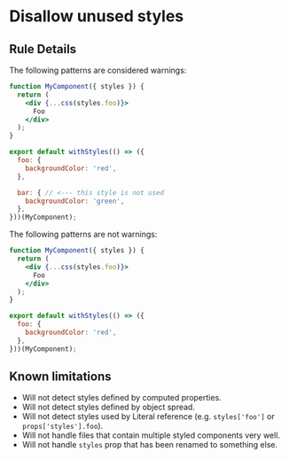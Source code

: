 # Disallow unused styles

## Rule Details

The following patterns are considered warnings:

``` jsx
function MyComponent({ styles }) {
  return (
    <div {...css(styles.foo)}>
      Foo
    </div>
  );
}

export default withStyles(() => ({
  foo: {
    backgroundColor: 'red',
  },

  bar: { // <--- this style is not used
    backgroundColor: 'green',
  },
}))(MyComponent);
```

The following patterns are not warnings:

``` jsx
function MyComponent({ styles }) {
  return (
    <div {...css(styles.foo)}>
      Foo
    </div>
  );
}

export default withStyles(() => ({
  foo: {
    backgroundColor: 'red',
  },
}))(MyComponent);
```

## Known limitations

- Will not detect styles defined by computed properties.
- Will not detect styles defined by object spread.
- Will not detect styles used by Literal reference (e.g. `styles['foo']` or
  `props['styles'].foo`).
- Will not handle files that contain multiple styled components very well.
- Will not handle `styles` prop that has been renamed to something else.
